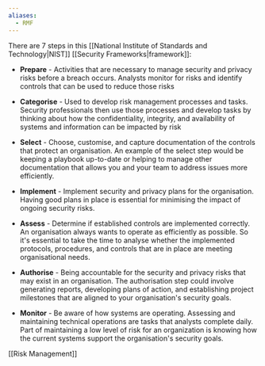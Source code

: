 ```yaml
---
aliases:
  - RMF
---
```

There are 7 steps in this [[National Institute of Standards and Technology|NIST]] [[Security Frameworks|framework]]:

- **Prepare** - Activities that are necessary to manage security and privacy risks before a breach occurs. Analysts monitor for risks and identify controls that can be used to reduce those risks

- **Categorise** - Used to develop risk management processes and tasks. Security professionals then use those processes and develop tasks by thinking about how the confidentiality, integrity, and availability of systems and information can be impacted by risk

- **Select** - Choose, customise, and capture documentation of the controls that protect an organisation. An example of the select step would be keeping a playbook up-to-date or helping to manage other documentation that allows you and your team to address issues more efficiently.

- **Implement** - Implement security and privacy plans for the organisation. Having good plans in place is essential for minimising the impact of ongoing security risks. 

- **Assess** - Determine if established controls are implemented correctly. An organisation always wants to operate as efficiently as possible. So it's essential to take the time to analyse whether the implemented protocols, procedures, and controls that are in place are meeting organisational needs. 

- **Authorise** -  Being accountable for the security and privacy risks that may exist in an organisation. The authorisation step could involve generating reports, developing plans of action, and establishing project milestones that are aligned to your organisation's security goals.

- **Monitor** - Be aware of how systems are operating. Assessing and maintaining technical operations are tasks that analysts complete daily. Part of maintaining a low level of risk for an organization is knowing how the current systems support the organisation's security goals.

[[Risk Management]]